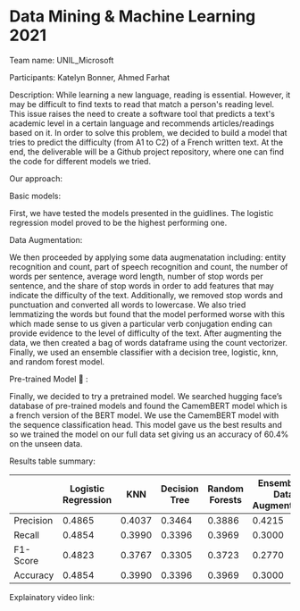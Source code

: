 # Data Mining & Machine Learning 2021

Team name: UNIL_Microsoft

Participants: Katelyn Bonner, Ahmed Farhat

Description: 
While learning a new language, reading is essential. However, it may be difficult to find texts to read that match a person's reading level. 
This issue raises the need to create a software tool that predicts a text's academic level in a certain language and recommends articles/readings based on it. 
In order to solve this problem, we decided to build a model that tries to predict the difficulty (from A1 to C2) of a French written text.
At the end, the deliverable will be a Github project repository, where one can find the code for different models we tried.

Our approach: 

Basic models: 

First, we have tested the models presented in the guidlines. The logistic regression model proved to be the highest performing one.

Data Augmentation: 

We then proceeded by applying some data augmenatation including: entity recognition and count, part of speech recognition and count, the number of words per sentence, average word length, number of stop words per sentence, and the share of stop words in order to add features that may indicate the difficulty of the text. Additionally, we removed stop words and punctuation and converted all words to lowercase. We also tried lemmatizing the words but found that the model performed worse with this which made sense to us given a particular verb conjugation ending can provide evidence to the level of difficulty of the text. After augmenting the data, we then created a bag of words dataframe using the count vectorizer. Finally, we used an ensemble classifier with a decision tree, logistic, knn, and random forest model. 

Pre-trained Model 💎 :

Finally, we decided to try a pretrained model. We searched hugging face’s database of pre-trained models and found the CamemBERT model which is a french version of the BERT model. We use the CamemBERT model with the sequence classification head. This model gave us the best results and so we trained the model on our full data set giving us an accuracy of 60.4% on the unseen data.

Results table summary:

|           | Logistic Regression | KNN        | Decision Tree | Random Forests | Ensemble + Data Augmentation | CamemBert Model |
|-----------|---------------------|:----------:|---------------|----------------|------------------------------|-----------------|
| Precision | 0.4865              | 0.4037     | 0.3464        | 0.3886         | 0.4215                       | 0.5985          |
| Recall    | 0.4854              | 0.3990     | 0.3396        | 0.3969         | 0.3000                       | 0.5948          |
| F1-Score  | 0.4823              | 0.3767     | 0.3305        | 0.3723         | 0.2770                       | 0.5952          |
| Accuracy  | 0.4854              | 0.3990     | 0.3396        | 0.3969         | 0.3000                       | 0.5948          |

Explainatory video link:
